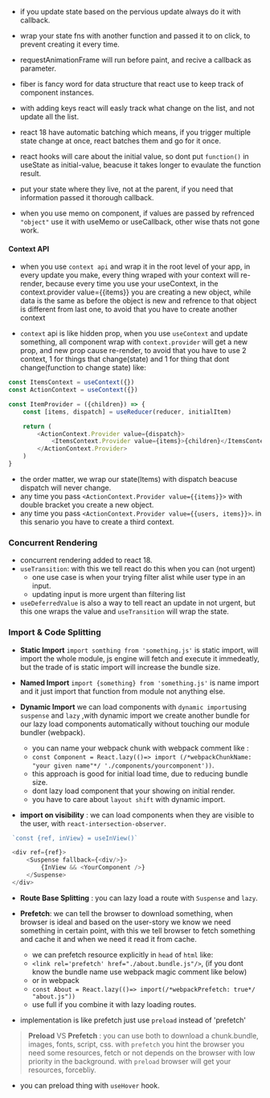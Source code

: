 - if you update state based on the pervious update always do it with callback.
- wrap your state fns with another function and passed it to on click, to prevent creating it every time.
- requestAnimationFrame will run before paint, and recive a callback as parameter.
- fiber is fancy word for data structure that react use to keep track of component instances.
- with adding keys react will easly track what change on the list, and not update all the list.
- react 18 have automatic batching which means, if you trigger multiple state change at once, react batches them and go for it once.
- react hooks will care about the initial value, so dont put `function()` in useState as initial-value, beacuse it takes longer to evaulate the function result.

- put your state where they live, not at the parent, if you need that information passed it thorough callback.

- when you use memo on component, if values are passed by refrenced `"object"` use it with useMemo or useCallback, other wise thats not gone work.


#### Context API
- when you use `context api` and wrap it in the root level of your app, in every update you make, every thing wraped with your context will re-render, because every time you use your useContext, in the context.provider value={{items}} you are creating a new object, while data is the same as before the object is new and refrence to that object is different from last one, to avoid that you have to create another context

- `context` api is like hidden prop, when you use `useContext` and update something, all component wrap with `context.provider` will get a new prop, and new prop cause re-render, to avoid that you have to use 2 context, 1 for things that change(state) and 1 for thing that dont change(function to change state) like:
```javascript
const ItemsContext = useContext({})
const ActionContext = useContext({})

const ItemProvider = ({children}) => {
    const [items, dispatch] = useReducer(reducer, initialItem)

    return (
        <ActionContext.Provider value={dispatch}>
            <ItemsContext.Provider value={items}>{children}</ItemsContext.Provider>
        </ActionContext.Provider>
    )
}

```
- the order matter, we wrap our state(Items) with dispatch beacuse dispatch will never change.
- any time you pass `<ActionContext.Provider value={{items}}>` with double bracket you create a new object.
- any time you pass `<ActionContext.Provider value={{users, items}}>`. in this senario you have to create a third context.

### Concurrent Rendering
- concurrent rendering added to react 18.
- `useTransition`: with this we tell react do this when you can (not urgent)
	- one use case is when your trying filter alist while user type in an input.
	- updating input is more urgent than filtering list
- `useDeferredValue` is also a way to tell react an update in not urgent, but this one wraps the value and `useTransition` will wrap the state.

### Import & Code Splitting
- __Static Import__ `import somthing from 'something.js'` is static import, will import the whole module, js engine will fetch and execute it immedeatly, but the trade of is static import will increase the bundle size.
- __Named Import__ `import {something} from 'something.js'` is name import and it just import that function from module not anything else.
- __Dynamic Import__ we can load components with `dynamic import`using `suspense` and `lazy` ,with dynamic import we create another bundle for our lazy load components automatically without touching our module bundler (webpack).
	- you can name your webpack chunk with webpack comment like : 
	- `const Component = React.lazy(()=> import (/*webpackChunkName: "your given name"*/ './components/yourcomponent'))`.
	- this approach is good for initial load time, due to reducing bundle size.
	- dont lazy load component that your showing on initial render.
	 - you have to care about `layout shift` with dynamic import.

- __import on visibility__ : we can load components when they are visible to the user, with `react-intersection-observer`.

```javascript
 `const {ref, inView} = useInView()`

 <div ref={ref}>
	 <Suspense fallback={<div/>}>
		 {InView && <YourComponent />}
	 </Suspense>
 </div>
```

- __Route Base Splitting__ : you can lazy load a route with `Suspense` and `lazy`.

- __Prefetch__: we can tell the browser to download something, when browser is ideal and based on the user-story we know we need something in certain point, with this we tell browser to fetch something and cache it and when we need it read it from cache.
	- we can prefetch resource explicitly in `head` of `html` like:
	- `<link rel='prefetch' href="./about.bundle.js"/>`, (if you dont know the bundle name use webpack magic comment like below)
	- or in webpack
	- `const About = React.lazy(()=> import(/*webpackPrefetch: true*/ "about.js"))`
	- use full if you combine it with lazy loading routes.
- implementation is like prefetch just use `preload` instead of 'prefetch'

> __Preload__ VS __Prefetch__ : 
> you can use both to download a chunk.bundle, images, fonts, script, css.
> with `prefetch` you hint the browser you need some resources, fetch or not depends on the browser with low priority in the background.
> with `preload` browser will get your resources, forcebliy.

- you can preload thing with `useHover` hook.